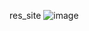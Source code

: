 res_site
![image](https://github.com/barangulmus/web-page-tests/assets/149194958/d798cf47-40d3-45ef-b157-13b34e51400c)
